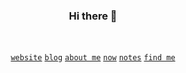 <div align="center">
  
### Hi there 🤙

<br>

[`website`][ws] [`blog`][blog] [`about me`][ab] [`now`][now] [`notes`][notes] [`find me`][omg]

</div>

<!-- refs -->
[ab]: https://chambers.io/about
[blog]: https://chambers.io/blog
[notes]: https://publish.obsidian.md/dakota
[now]: https://dakota.omg.lol/now
[omg]:https://dakota.omg.lol/
[ws]: https://chambers.io

